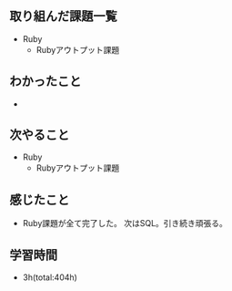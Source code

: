 ## 取り組んだ課題一覧
- Ruby
  - Rubyアウトプット課題

## わかったこと
- 
 
## 次やること
- Ruby
  - Rubyアウトプット課題

## 感じたこと
- Ruby課題が全て完了した。
  次はSQL。引き続き頑張る。

## 学習時間
- 3h(total:404h)
